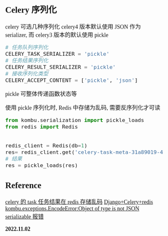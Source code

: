 <font size=4 face='楷体'>

## Celery 序列化

celery 可选几种序列化
celery4 版本默认使用 JSON 作为 serializer, 而 celery3 版本的默认使用 pickle

```python
# 任务队列序列化
CELERY_TASK_SERIALIZER = 'pickle'
# 任务结果序列化
CELERY_RESULT_SERIALIZER = 'pickle'
# 接收序列化类型
CELERY_ACCEPT_CONTENT = ['pickle', 'json']
```

pickle 可整体传递函数状态等

使用 pickle 序列化时, Redis 中存储为乱码, 需要反序列化才可读

```python
from kombu.serialization import pickle_loads
from redis import Redis


redis_client = Redis(db=1)
res= redis_client.get('celery-task-meta-31a89019-4106-4685-8a71-0075d976d91e')
# 结果
res = pickle_loads(res)
```

## Reference

[celery 的 task 任务结果在 redis 存储乱码](https://blog.csdn.net/u011519550/article/details/108685342)
[Django+Celery+redis kombu.exceptions.EncodeError:Object of type is not JSON serializable 报错](https://www.cnblogs.com/hszstudypy/p/12153416.html)

**2022.11.02**
